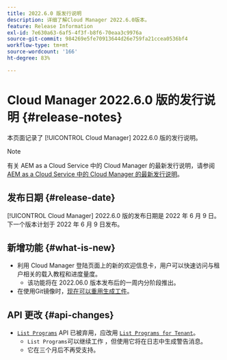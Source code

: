 ```yaml
---
title: 2022.6.0 版发行说明
description: 详细了解Cloud Manager 2022.6.0版本。
feature: Release Information
exl-id: 7e630a63-6af5-4f3f-b8f6-70eaa3c9976a
source-git-commit: 984269e5fe70913644d26e759fa21ccea0536bf4
workflow-type: tm+mt
source-wordcount: '166'
ht-degree: 83%

---
```


# Cloud Manager 2022.6.0 版的发行说明 {#release-notes}

本页面记录了 [!UICONTROL Cloud Manager] 2022.6.0 版的发行说明。

>[!NOTE]
>
>有关 AEM as a Cloud Service 中的 Cloud Manager 的最新发行说明，请参阅 [AEM as a Cloud Service 中的 Cloud Manager 的最新发行说明](https://experienceleague.adobe.com/zh-hans/docs/experience-manager-cloud-service/content/release-notes/cloud-manager/current)。

## 发布日期 {#release-date}

[!UICONTROL Cloud Manager] 2022.6.0 版的发布日期是 2022 年 6 月 9 日。下一个版本计划于 2022 年 6 月 9 日发布。

## 新增功能 {#what-is-new}

* 利用 Cloud Manager 登陆页面上的新的欢迎信息卡，用户可以快速访问与租户相关的载入教程和进度量度。
   * 该功能将在 2022.06.0 版本发布后的一周内分阶段推出。
* 在使用Git镜像时，[现在可以重用生成工件](/help/getting-started/project-setup.md#build-artifact-reuse)。

## API 更改 {#api-changes}

* [`List Programs`](https://developer.adobe.com/experience-cloud/cloud-manager/reference/api/#operation/getPrograms) API 已被弃用，应改用 [`List Programs for Tenant`](https://developer.adobe.com/experience-cloud/cloud-manager/reference/api/#operation/getProgramsForTenant)。
   * `List Programs`可以继续工作 ，但使用它将在日志中生成警告消息。
   * 它在三个月后不再受支持。
